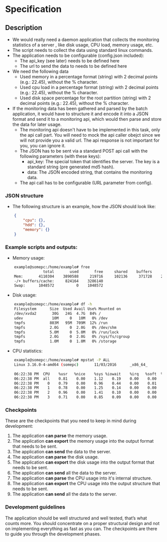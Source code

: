 # Specification
## Description
 - We would really need a daemon application that collects the monitoring statistics of a server , like disk usage, CPU load, memory usage, etc.
 - The script needs to collect the data using standard linux commands.
 - The application needs to be configurable (config.json included):
    - The api_key (see later) needs to be defined here
    - The url to send the data to needs to be defined here
 - We need the following data
    - Used memory in a percentage format  (string) with 2 decimal points (e.g.: 22.45), without the % character.
    - Used cpu load in a percentage format  (string) with 2 decimal points (e.g.: 22.45), without the % character.
    - Used disk space percentage for the root partition (string) with 2 decimal points (e.g.: 22.45), without the % character.
 - If the monitoring data has been gathered and parsed by the batch application, it would have to structure it and encode it into a JSON format and send it to a monitoring api, which would then parse and store the data for later usage.
    - The monitoring api doesn't have to be implemented in this task, only the api call part. You will need to mock the api caller obejct since we will not provide you a valid url. The api response is not important for you, you can ignore it.
    - The JSON has to be sent via a standard POST api call with the following parameters (with these keys):
        - api_key: The special token that identifies the server. The key is a standard string (pre generated md5 hash).
        - data: The JSON encoded string, that contains the monitoring data.
    - The api call has to be configurable (URL parameter from config).

 
        
### JSON structure
 - The following structure is an example, how the JSON should look like:
```json
    {
    	"cpu": {},
    	"hdd": {},
    	"memory": {}
    }
```
 
### Example scripts and outputs:
 - Memory usage:
```sh
    example@somepc:/home/example# free
                 total       used       free     shared    buffers     cached
    Mem:       4110304    3890588     219716     102136     371728    2694696
    -/+ buffers/cache:     824164    3286140
    Swap:      1048572          0    1048572
```

- Disk usage:
```sh
    example@somepc:/home/example# df -h
    Filesystem      Size  Used Avail Use% Mounted on
    /dev/xvda2       30G   24G  4.7G  84% /
    udev             10M     0   10M   0% /dev
    tmpfs           803M   95M  709M  12% /run
    tmpfs           2.0G     0  2.0G   0% /dev/shm
    tmpfs           5.0M     0  5.0M   0% /run/lock
    tmpfs           2.0G     0  2.0G   0% /sys/fs/cgroup
    tmpfs           1.0M     0  1.0M   0% /storage
```
- CPU statistics:

```sh
    example@somepc:/home/example# mpstat -P ALL
    Linux 3.16.0-4-amd64 (somepc)       11/03/2016      _x86_64_        (4 CPU)
     
    06:22:38 PM  CPU    %usr   %nice    %sys %iowait    %irq   %soft  %steal  %guest  %gnice   %idle
    06:22:38 PM  all    0.81    0.00    1.12    0.19    0.00    0.00    0.01    0.00    0.00   97.86
    06:22:38 PM    0    0.79    0.00    0.96    0.44    0.00    0.01    0.03    0.00    0.00   97.76
    06:22:38 PM    1    0.78    0.00    1.25    0.14    0.00    0.00    0.01    0.00    0.00   97.82
    06:22:38 PM    2    0.96    0.00    1.41    0.10    0.00    0.00    0.01    0.00    0.00   97.52
    06:22:38 PM    3    0.71    0.00    0.85    0.09    0.00    0.00    0.01    0.00    0.00   98.34
```

### Checkpoints
 These are the checkpoints that you need to keep in mind during development:
 1. The application **can parse** the memory usage.
 2. The application **can export** the memory usage into the output format that needs to be sent.
 3. The application **can send** the data to the server.
 4. The application **can parse** the disk usage.
 5. The application **can export** the disk usage into the output format that needs to be sent.
 6. The application **can send** all the data to the server. 
 7. The application **can parse** the CPU usage into it's internal structure.
 8. The application **can export** the CPU usage into the output structure that needs to be sent.
 9. The application **can send** all the data to the server.

 
### Development guidelines
The application should be well structured and well tested, that’s what counts more. 
You should concentrate on a proper structural design and not on implementing everything as fast as you can.
The checkpoints are there to guide you through the development phases. 
